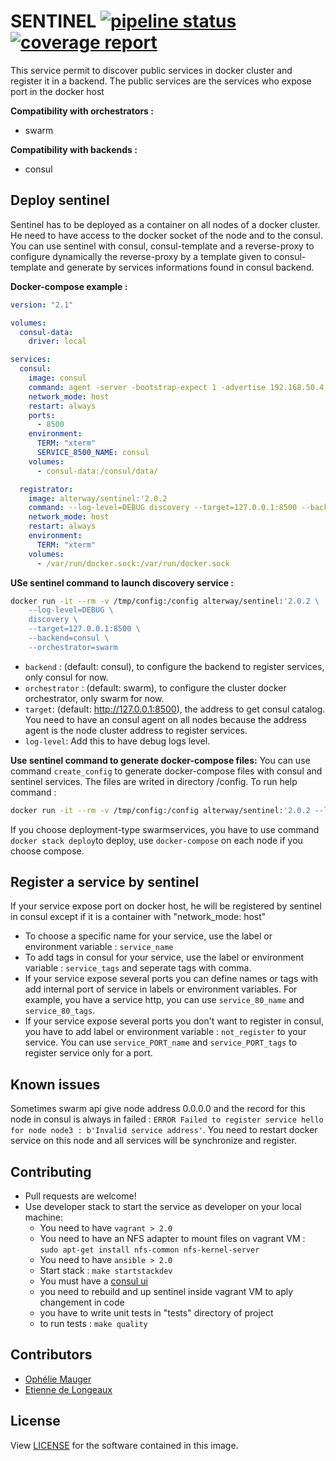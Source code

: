 # SENTINEL [![pipeline status](https://git.alterway.fr/CAAS/sentinel/badges/master/pipeline.svg)](https://git.alterway.fr/CAAS/sentinel/commits/master) [![coverage report](https://git.alterway.fr/CAAS/sentinel/badges/master/coverage.svg)](https://git.alterway.fr/CAAS/sentinel/commits/master)

This service permit to discover public services in docker cluster and register it in a backend. The public services are the services who expose port in the docker host

**Compatibility with orchestrators :**
* swarm

**Compatibility with backends :**
* consul

## Deploy sentinel

Sentinel has to be deployed as a container on all nodes of a docker cluster.
He need to have access to the docker socket of the node and to the consul. You can use sentinel with consul, consul-template and a reverse-proxy to configure dynamically the reverse-proxy by a template given to consul-template and generate by services informations found in consul backend.

**Docker-compose example :**
```yaml
version: "2.1"

volumes:
  consul-data:
    driver: local

services:
  consul:
    image: consul
    command: agent -server -bootstrap-expect 1 -advertise 192.168.50.4 -domain alterway.fr -node=node1 -datacenter clusterdatacenter --client=0.0.0.0 -recursor 8.8.8.8 -ui -log-level INFO -encrypt be1StVCQqo2gPVss12zy4e==
    network_mode: host
    restart: always
    ports:
      - 8500
    environment:
      TERM: "xterm"
      SERVICE_8500_NAME: consul
    volumes:
      - consul-data:/consul/data/

  registrator:
    image: alterway/sentinel:'2.0.2
    command: --log-level=DEBUG discovery --target=127.0.0.1:8500 --backend=consul --orchestrator=swarm
    network_mode: host
    restart: always
    environment:
      TERM: "xterm"
    volumes:
      - /var/run/docker.sock:/var/run/docker.sock
```

**USe sentinel command to launch discovery service :**
```sh
docker run -it --rm -v /tmp/config:/config alterway/sentinel:'2.0.2 \
    --log-level=DEBUG \
    discovery \
    --target=127.0.0.1:8500 \
    --backend=consul \
    --orchestrator=swarm
```

* `backend` : (default: consul), to configure the backend to register services, only consul for now.
* `orchestrator` : (default: swarm), to configure the cluster docker orchestrator, only swarm for now.
* `target`: (default: http://127.0.0.1:8500), the address to get consul catalog. You need to have an consul agent on all nodes because the address agent is the node cluster address to register services.
* `log-level`: Add this to have debug logs level.

**Use sentinel command to generate docker-compose files:**
You can use command `create_config` to generate docker-compose files with consul and sentinel services.
The files are writed in directory /config.
To run help command :

```sh
docker run -it --rm -v /tmp/config:/config alterway/sentinel:'2.0.2 --log-level=DEBUG create_config --help
```
If you choose deployment-type swarmservices, you have to use command `docker stack deploy`to deploy, use `docker-compose` on each node if you choose compose.

## Register a service by sentinel
If your service expose port on docker host, he will be registered by sentinel in consul except if it is a container with "network_mode: host"

* To choose a specific name for your service, use the label or environment variable :
`service_name`
* To add tags in consul for your service, use the label or environment variable : `service_tags` and seperate tags with comma.
* If your service expose several ports you can define names or tags with add internal port of service in labels or environment variables. For example, you have a service http, you can use `service_80_name` and `service_80_tags`.
* If your service expose several ports you don't want to register in consul, you have to add label or environment variable : `not_register` to your service. You can use `service_PORT_name` and `service_PORT_tags` to register service only for a port.

## Known issues
Sometimes swarm api give node address 0.0.0.0 and the record for this node in consul is always in failed : `ERROR Failed to register service hello for node node3 : b'Invalid service address'`. You need to restart docker service on this node and all services will be synchronize and register.

## Contributing
* Pull requests are welcome!
* Use developer stack to start the service as developer on your local machine:
  * You need to have `vagrant > 2.0`
  * You need to have an NFS adapter to mount files on vagrant VM : `sudo apt-get install nfs-common nfs-kernel-server`
  * You need to have `ansible > 2.0`
  * Start stack : `make startstackdev`
  * You must have a [consul ui](http://192.168.50.4:8500/ui)
  * you need to rebuild and up sentinel inside vagrant VM to aply changement in code
  * you have to write unit tests in "tests" directory of project
  * to run tests : `make quality`

## Contributors

- [Ophélie Mauger](https://github.com/omauger)
- [Etienne de Longeaux](https://github.com/alhassane)

## License

View [LICENSE](LICENSE) for the software contained in this image.